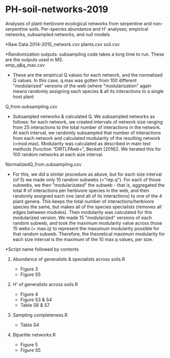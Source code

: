# PH-soil-networks-2019
Analyses of plant-herbivore ecological networks from serpentine and non-serpentine soils. Per-species abundance and H' analyses; empirical networks, subsampled networks, and null models

*Raw Data
2014-2015_network.csv
plants.csv
soil.csv

*Randomization outputs: subsampling code takes a long time to run. These are the outputs used in MS.  
emp_q&q_max.csv
- These are the empirical Q values for each network, and the normalized Q values. In this case, q.max was gotten from 100 different "modularized" versions of the web (where "modularization" again means randomly assigning each species & all its interactions to a single host plant

Q_from.subsampling.csv
- Subsampled networks & calculated Q. We subsampled networks as follows: for each network, we created intervals of network size ranging from 25 interactions to the total number of interactions in the network. At each interval, we randomly subsampled that number of interactions from each network and calculated modularity of the resulting network (=mod.max). Modularity was calculated as described in main text methods (function “DIRTLPAwb+”, Beckett [2016]). We iterated this for 100 random networks at each size interval.

NormalizedQ_from.subsampling.csv
- For this, we did a similar procedure as above, but for each size interval (of 5) we made only 10 random subwebs (="rep.q"). For each of those subwebs, we then "modularizated" the subweb - that is, aggregated the total # of interactions per herbivore species in the web, and then randomly assigned each one (and all of its interactions) to one of the 4 plant genera. This keeps the total number of interactions/herbivore species the same, but makes all of the species specialists (removes all edges between modules). Then modularity was calculated for this modularized version. We made 15 "modularized" versions of each random subweb, and took the maximum modularity value across those 15 webs (= max.q) to represent the maxumum modularity possible for that random subweb. Therefore, the theoretical maximum modularity for each size interval is the maximum of the 10 max.q values, per size.

*Script name followed by contents

1. Abundance of generalists & specialists across soils.R
      - Figure 3
      - Figure S5

2. H' of generalists across soils.R
      - Figure 4
      - Figure S3 & S4
      - Table S6 & S7
      
3. Sampling completeness.R
      - Table S4
      
4. Bipartite networks.R
      - Figure 5
      - Figure S5
